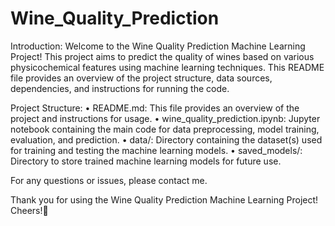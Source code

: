 # Wine_Quality_Prediction
Introduction:
Welcome to the Wine Quality Prediction Machine Learning Project! This project aims to predict the quality of wines based on various physicochemical features using machine learning techniques. This README file provides an overview of the project structure, data sources, dependencies, and instructions for running the code.

Project Structure:
 • README.md: This file provides an overview of the project and instructions for usage.
 • wine_quality_prediction.ipynb: Jupyter notebook containing the main code for data preprocessing, model training, evaluation, and prediction.
 • data/: Directory containing the dataset(s) used for training and testing the machine learning models.
 • saved_models/: Directory to store trained machine learning models for future use.

 For any questions or issues, please contact me.

Thank you for using the Wine Quality Prediction Machine Learning Project! Cheers!🍷
